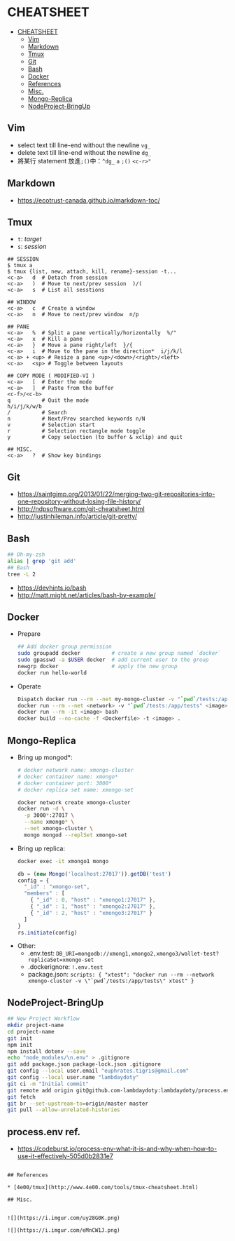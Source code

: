 # CHEATSHEET

- [CHEATSHEET](#cheatsheet)
  * [Vim](#vim)
  * [Markdown](#markdown)
  * [Tmux](#tmux)
  * [Git](#git)
  * [Bash](#bash)
  * [Docker](#docker)
  * [References](#references)
  * [Misc.](#misc)
  * [Mongo-Replica](#mongo-replica)
  * [NodeProject-BringUp](#nodeproject-bringup)

## Vim
  * select text till line-end without the newline `vg_`
  * delete text till line-end without the newline `dg_`
  * 將某行 statement 放進`;()`中：`^dg_` `a` `;()` `<c-r>"`
## Markdown
  * https://ecotrust-canada.github.io/markdown-toc/

## Tmux

* `t`: *target*
* `s`: *session*

```
## SESSION
$ tmux a
$ tmux {list, new, attach, kill, rename}-session -t...
<c-a>   d  # Detach from session
<c-a>   )  # Move to next/prev session  )/(
<c-a>   s  # List all sesstions

## WINDOW
<c-a>   c  # Create a window
<c-a>   n  # Move to next/prev window  n/p

## PANE
<c-a>   %  # Split a pane vertically/horizontally  %/"
<c-a>   x  # Kill a pane
<c-a>   }  # Move a pane right/left  }/{
<c-a>   i  # Move to the pane in the direction*  i/j/k/l
<c-a> + <up> # Resize a pane <up>/<down>/<right>/<left>
<c-a>   <sp> # Toggle between layouts

## COPY MODE ( MODIFIED-VI )
<c-a>   [  # Enter the mode
<c-a>   ]  # Paste from the buffer
<c-f>/<c-b>
q          # Quit the mode
h/i/j/k/w/b
/          # Search
n          # Next/Prev searched keywords n/N
v          # Selection start
r          # Selection rectangle mode toggle
y          # Copy selection (to buffer & xclip) and quit

## MISC.
<c-a>   ?  # Show key bindings

```

## Git
* https://saintgimp.org/2013/01/22/merging-two-git-repositories-into-one-repository-without-losing-file-history/
* http://ndpsoftware.com/git-cheatsheet.html
* http://justinhileman.info/article/git-pretty/

## Bash
```bash
## Oh-my-zsh
alias | grep 'git add'
## Bash
tree -L 2
```
* https://devhints.io/bash
* http://matt.might.net/articles/bash-by-example/

## Docker

* Prepare
  ```bash
  ## Add docker group permission
  sudo groupadd docker          # create a new group named `docker`
  sudo gpasswd -a $USER docker  # add current user to the group
  newgrp docker                 # apply the new group
  docker run hello-world
  ```
* Operate
  ```bash
  Dispatch docker run --rm --net my-mongo-cluster -v "`pwd`/tests:/app/tests" xtest -t %
  docker run --rm --net <network> -v "`pwd`/tests:/app/tests" <image> -t tests/testFile.js
  docker run --rm -it <image> bash
  docker build --no-cache -f <Dockerfile> -t <image> .
  ```

## Mongo-Replica

* Bring up mongod*:
  ```bash
  # docker network name: xmongo-cluster
  # docker container name: xmongo*
  # docker container port: 3000*
  # docker replica set name: xmongo-set
  
  docker network create xmongo-cluster
  docker run -d \
    -p 3000*:27017 \
    --name xmongo* \
    --net xmongo-cluster \
    mongo mongod --replSet xmongo-set
  ```
* Bring up replica:
  ```bash
  docker exec -it xmongo1 mongo
  ```
  ```js
  db = (new Mongo('localhost:27017')).getDB('test')
  config = {
    "_id" : "xmongo-set",
    "members" : [
      { "_id" : 0, "host" : "xmongo1:27017" },
      { "_id" : 1, "host" : "xmongo2:27017" },
      { "_id" : 2, "host" : "xmongo3:27017" }
    ]
  }
  rs.initiate(config)
  ```
* Other:
  * .env.test: `DB_URI=mongodb://xmong1,xmongo2,xmongo3/wallet-test?replicaSet=xmongo-set`
  * .dockerignore: `!.env.test`
  * package.json: ``scripts: { "xtest": "docker run --rm --network xmongo-cluster -v \"`pwd`/tests:/app/tests\" xtest" }``
  
## NodeProject-BringUp
```bash
## New Project Workflow
mkdir project-name
cd project-name
git init
npm init
npm install dotenv --save
echo "node_modules/\n.env" > .gitignore
git add package.json package-lock.json .gitignore
git config --local user.email "euphrates.tigris@gmail.com"
git config --local user.name "lambdaydoty"
git ci -m "Initial commit"
git remote add origin git@github.com-lambdaydoty:lambdaydoty/process.env.git
git fetch
git br --set-upstream-to=origin/master master
git pull --allow-unrelated-histories
```

## process.env ref.
* https://codeburst.io/process-env-what-it-is-and-why-when-how-to-use-it-effectively-505d0b2831e7

```

## References

* [4e00/tmux](http://www.4e00.com/tools/tmux-cheatsheet.html)

## Misc.


![](https://i.imgur.com/uy28G0K.png)

![](https://i.imgur.com/eMnCW1J.png)


